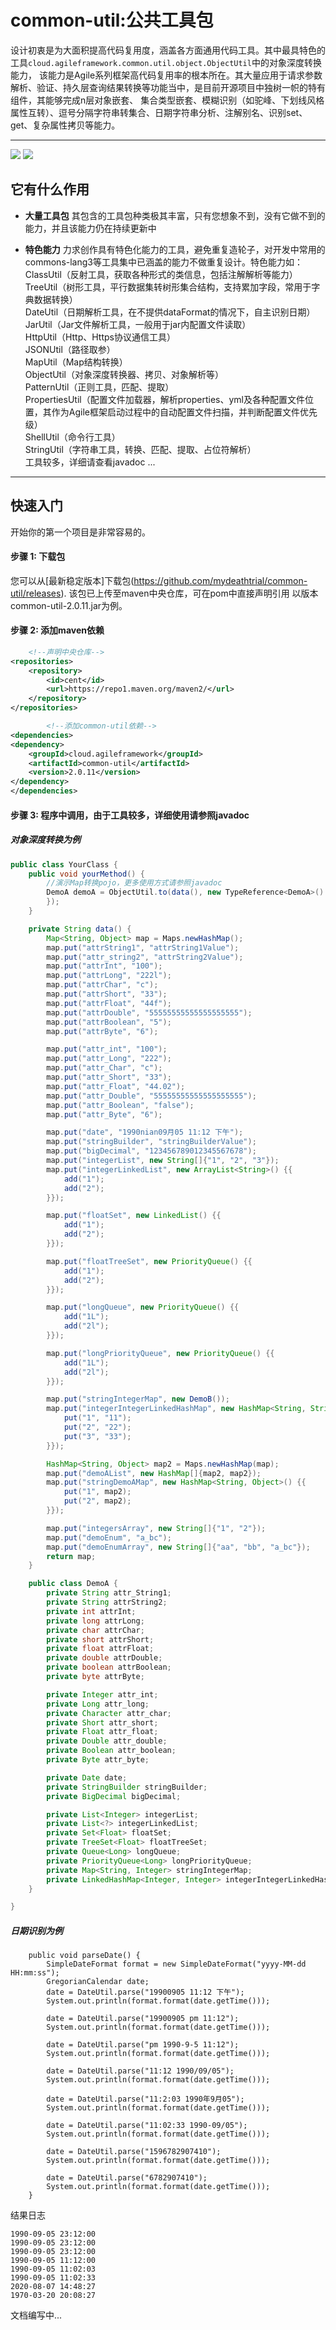 # common-util:公共工具包

设计初衷是为大面积提高代码复用度，涵盖各方面通用代码工具。其中最具特色的工具`cloud.agileframework.common.util.object.ObjectUtil`中的对象深度转换能力，
该能力是Agile系列框架高代码复用率的根本所在。其大量应用于请求参数解析、验证、持久层查询结果转换等功能当中，是目前开源项目中独树一帜的特有组件，其能够完成n层对象嵌套、
集合类型嵌套、模糊识别（如驼峰、下划线风格属性互转）、逗号分隔字符串转集合、日期字符串分析、注解别名、识别set、get、复杂属性拷贝等能力。

----
[![](https://img.shields.io/badge/common--lang3-LATEST-yellow)](https://img.shields.io/badge/common--lang3-LATEST-yellow)
[![](https://img.shields.io/badge/build-maven-green)](https://img.shields.io/badge/build-maven-green)

## 它有什么作用

* **大量工具包**
  其包含的工具包种类极其丰富，只有您想象不到，没有它做不到的能力，并且该能力仍在持续更新中

* **特色能力**
  力求创作具有特色化能力的工具，避免重复造轮子，对开发中常用的commons-lang3等工具集中已涵盖的能力不做重复设计。特色能力如：
  <br> ClassUtil（反射工具，获取各种形式的类信息，包括注解解析等能力）
  <br> TreeUtil（树形工具，平行数据集转树形集合结构，支持累加字段，常用于字典数据转换）
  <br> DateUtil（日期解析工具，在不提供dataFormat的情况下，自主识别日期）
  <br> JarUtil（Jar文件解析工具，一般用于jar内配置文件读取）
  <br> HttpUtil（Http、Https协议通信工具）
  <br> JSONUtil（路径取参）
  <br> MapUtil（Map结构转换）
  <br> ObjectUtil（对象深度转换器、拷贝、对象解析等）
  <br> PatternUtil（正则工具，匹配、提取）
  <br> PropertiesUtil（配置文件加载器，解析properties、yml及各种配置文件位置，其作为Agile框架启动过程中的自动配置文件扫描，并判断配置文件优先级）
  <br> ShellUtil（命令行工具）
  <br> StringUtil（字符串工具，转换、匹配、提取、占位符解析）
  <br> 工具较多，详细请查看javadoc ...

-------

## 快速入门

开始你的第一个项目是非常容易的。

#### 步骤 1: 下载包

您可以从[最新稳定版本]下载包(https://github.com/mydeathtrial/common-util/releases). 该包已上传至maven中央仓库，可在pom中直接声明引用
以版本common-util-2.0.11.jar为例。

#### 步骤 2: 添加maven依赖

```xml
    <!--声明中央仓库-->
<repositories>
    <repository>
        <id>cent</id>
        <url>https://repo1.maven.org/maven2/</url>
    </repository>
</repositories>

        <!--添加common-util依赖-->
<dependencies>
<dependency>
    <groupId>cloud.agileframework</groupId>
    <artifactId>common-util</artifactId>
    <version>2.0.11</version>
</dependency>
</dependencies>
```

#### 步骤 3: 程序中调用，由于工具较多，详细使用请参照javadoc

##### 对象深度转换为例

```java
public class YourClass {
    public void yourMethod() {
        //演示Map转换pojo，更多使用方式请参照javadoc
        DemoA demoA = ObjectUtil.to(data(), new TypeReference<DemoA>() {
        });
    }

    private String data() {
        Map<String, Object> map = Maps.newHashMap();
        map.put("attrString1", "attrString1Value");
        map.put("attr_string2", "attrString2Value");
        map.put("attrInt", "100");
        map.put("attrLong", "222l");
        map.put("attrChar", "c");
        map.put("attrShort", "33");
        map.put("attrFloat", "44f");
        map.put("attrDouble", "55555555555555555555");
        map.put("attrBoolean", "5");
        map.put("attrByte", "6");

        map.put("attr_int", "100");
        map.put("attr_Long", "222");
        map.put("attr_Char", "c");
        map.put("attr_Short", "33");
        map.put("attr_Float", "44.02");
        map.put("attr_Double", "55555555555555555555");
        map.put("attr_Boolean", "false");
        map.put("attr_Byte", "6");

        map.put("date", "1990nian09月05 11:12 下午");
        map.put("stringBuilder", "stringBuilderValue");
        map.put("bigDecimal", "123456789012345567678");
        map.put("integerList", new String[]{"1", "2", "3"});
        map.put("integerLinkedList", new ArrayList<String>() {{
            add("1");
            add("2");
        }});

        map.put("floatSet", new LinkedList() {{
            add("1");
            add("2");
        }});

        map.put("floatTreeSet", new PriorityQueue() {{
            add("1");
            add("2");
        }});

        map.put("longQueue", new PriorityQueue() {{
            add("1L");
            add("2l");
        }});

        map.put("longPriorityQueue", new PriorityQueue() {{
            add("1L");
            add("2l");
        }});

        map.put("stringIntegerMap", new DemoB());
        map.put("integerIntegerLinkedHashMap", new HashMap<String, String>() {{
            put("1", "11");
            put("2", "22");
            put("3", "33");
        }});

        HashMap<String, Object> map2 = Maps.newHashMap(map);
        map.put("demoAList", new HashMap[]{map2, map2});
        map.put("stringDemoAMap", new HashMap<String, Object>() {{
            put("1", map2);
            put("2", map2);
        }});

        map.put("integersArray", new String[]{"1", "2"});
        map.put("demoEnum", "a_bc");
        map.put("demoEnumArray", new String[]{"aa", "bb", "a_bc"});
        return map;
    }

    public class DemoA {
        private String attr_String1;
        private String attrString2;
        private int attrInt;
        private long attrLong;
        private char attrChar;
        private short attrShort;
        private float attrFloat;
        private double attrDouble;
        private boolean attrBoolean;
        private byte attrByte;

        private Integer attr_int;
        private Long attr_long;
        private Character attr_char;
        private Short attr_short;
        private Float attr_float;
        private Double attr_double;
        private Boolean attr_boolean;
        private Byte attr_byte;

        private Date date;
        private StringBuilder stringBuilder;
        private BigDecimal bigDecimal;

        private List<Integer> integerList;
        private List<?> integerLinkedList;
        private Set<Float> floatSet;
        private TreeSet<Float> floatTreeSet;
        private Queue<Long> longQueue;
        private PriorityQueue<Long> longPriorityQueue;
        private Map<String, Integer> stringIntegerMap;
        private LinkedHashMap<Integer, Integer> integerIntegerLinkedHashMap;
    }

}
```

##### 日期识别为例

```
    public void parseDate() {
        SimpleDateFormat format = new SimpleDateFormat("yyyy-MM-dd HH:mm:ss");
        GregorianCalendar date;
        date = DateUtil.parse("19900905 11:12 下午");
        System.out.println(format.format(date.getTime()));

        date = DateUtil.parse("19900905 pm 11:12");
        System.out.println(format.format(date.getTime()));

        date = DateUtil.parse("pm 1990-9-5 11:12");
        System.out.println(format.format(date.getTime()));

        date = DateUtil.parse("11:12 1990/09/05");
        System.out.println(format.format(date.getTime()));

        date = DateUtil.parse("11:2:03 1990年9月05");
        System.out.println(format.format(date.getTime()));

        date = DateUtil.parse("11:02:33 1990-09/05");
        System.out.println(format.format(date.getTime()));

        date = DateUtil.parse("1596782907410");
        System.out.println(format.format(date.getTime()));

        date = DateUtil.parse("6782907410");
        System.out.println(format.format(date.getTime()));
    }
```

结果日志

```
1990-09-05 23:12:00
1990-09-05 23:12:00
1990-09-05 23:12:00
1990-09-05 11:12:00
1990-09-05 11:02:03
1990-09-05 11:02:33
2020-08-07 14:48:27
1970-03-20 20:08:27
```

文档编写中...